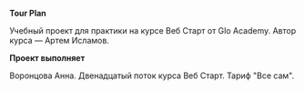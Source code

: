 **Tour Plan**

Учебный проект для практики на курсе Веб Старт от Glo Academy. Автор курса — Артем Исламов.

**Проект выполняет**

Воронцова Анна. Двенадцатый поток курса Веб Старт. Тариф "Все сам".
